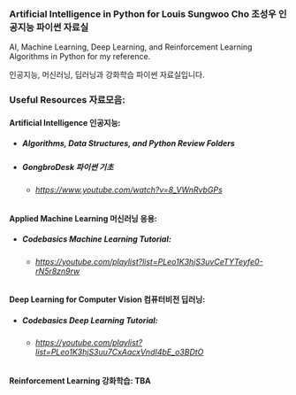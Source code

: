 ### Artificial Intelligence in Python for Louis Sungwoo Cho 조성우 인공지능 파이썬 자료실

AI, Machine Learning, Deep Learning, and Reinforcement Learning Algorithms in Python for my reference.

인공지능, 머신러닝, 딥러닝과 강화학습 파이썬 자료실입니다. 

### Useful Resources 자료모음:

#### Artificial Intelligence 인공지능: 
 - ##### Algorithms, Data Structures, and Python Review Folders
 - ##### GongbroDesk 파이썬 기초
    - ###### https://www.youtube.com/watch?v=8_VWnRvbGPs
   

#### Applied Machine Learning 머신러닝 응용: 
 - ##### Codebasics Machine Learning Tutorial: 
   - ###### https://youtube.com/playlist?list=PLeo1K3hjS3uvCeTYTeyfe0-rN5r8zn9rw

#### Deep Learning for Computer Vision 컴퓨터비전 딥러닝: 
 - ##### Codebasics Deep Learning Tutorial:
   - ###### https://youtube.com/playlist?list=PLeo1K3hjS3uu7CxAacxVndI4bE_o3BDtO

#### Reinforcement Learning 강화학습: TBA
